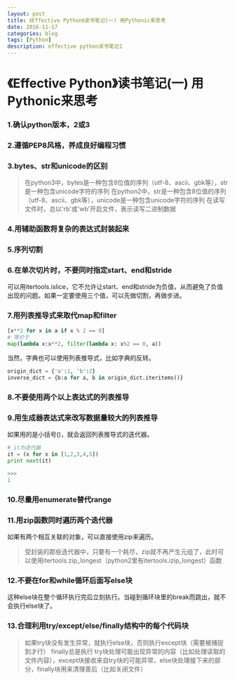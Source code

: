 ```yaml
--- 
layout: post 
title: 《Effective Python》读书笔记(一) 用Pythonic来思考
date: 2016-11-17 
categories: blog 
tags: [Python] 
description: effective python读书笔记1
--- 
```


# 《Effective Python》读书笔记(一) 用Pythonic来思考

### 1.确认python版本，2或3

### 2.遵循PEP8风格，养成良好编程习惯

### 3.bytes、str和unicode的区别

> 在python3中，bytes是一种包含8位值的序列（utf-8、ascii、gbk等），str是一种包含unicode字符的序列
> 在python2中，str是一种包含8位值的序列（utf-8、ascii、gbk等），unicode是一种包含unicode字符的序列
> 在读写文件时，总以'rb'或'wb'开启文件，表示读写二进制数据


### 4.用辅助函数将复杂的表达式封装起来

### 5.序列切割

### 6.在单次切片时，不要同时指定start、end和stride

可以用itertools.islice，它不允许让start、end和stride为负值，从而避免了负值出现的问题。如果一定要使用三个值，可以先做切割，再做步进。

### 7.用列表推导式来取代map和filter

```python
[x**2 for x in a if x % 2 == 0]
# 等价于
map(lambda x:x**2, filter(lambda x: x%2 == 0, a))
```

当然，字典也可以使用列表推导式，比如字典的反转。

```python
origin_dict = {'a':1, 'b':2}
inverse_dict = {b:a for a, b in origin_dict.iteritems()}
```

### 8.不要使用两个以上表达式的列表推导

### 9.用生成器表达式来改写数据量较大的列表推导

如果用的是小括号()，就会返回列表推导式的迭代器。

```python
# it为迭代器
it = (x for x in [1,2,3,4,5])
print next(it)

>>>
1
```

### 10.尽量用enumerate替代range

### 11.用zip函数同时遍历两个迭代器

如果有两个相互关联的对象，可以直接使用zip来遍历。

> 受封装的那些迭代器中，只要有一个耗尽，zip就不再产生元组了，此时可以使用itertools.zip_longest（python2里有itertools.izip_longest）函数

### 12.不要在for和while循环后面写else块

这种else块在整个循环执行完后立刻执行。当碰到循环块里的break而跳出，就不会执行else块了。

### 13.合理利用try/except/else/finally结构中的每个代码块

> 如果try块没有发生异常，就执行else块，否则执行except块（需要被捕捉到才行）
> finally总是执行
> try块处理可能出现异常的内容（比如处理读取的文件内容），except块接收来自try块的可能异常，else块处理接下来的部分，finally块用来清理善后（比如关闭文件）